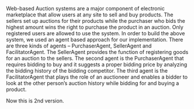 Web-based Auction systems are a major component of electronic marketplace that
allow users at any site to sell and buy products. The sellers set up auctions for their
products while the purchaser who bids the highest amount wins the right to purchase
the product in an auction. Only registered users are allowed to use the system. In
order to build the above system, we used an agent based approach for our
implementation. There are three kinds of agents – PurchaserAgent, SellerAgent and
FacilitatorAgent. The SellerAgent provides the function of registering goods for an
auction to the sellers. The second agent is the PurchaserAgent that requires bidding
to buy and it suggests a proper bidding price by analyzing the bidding history of the
bidding competitor. The third agent is the FacilitatorAgent that plays the role of an
auctioneer and enables a bidder to look at the other person’s auction history while
bidding for and buying a product.

Now this is 2nd version.
